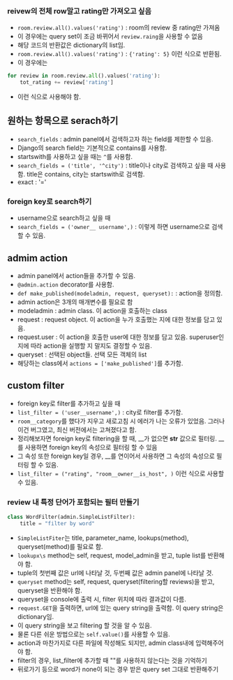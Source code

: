 ### reivew의 전체 row말고 rating만 가져오고 싶음
- `room.review.all().values('rating')` : room의 review 중 rating만 가져옴
- 이 경우에는 query set이 조금 바뀌어서 `review.raing`을 사용할 수 없음
- 해당 코드의 반환값은 dictionary의 list임.
- `room.review.all().values('rating')` : `{'rating': 5}` 이런 식으로 반환됨.
- 이 경우에는
```python
for review in room.review.all().values('rating'):
    tot_rating += review['rating']
```
- 이런 식으로 사용해야 함.

## 원하는 항목으로 serach하기
- `search_fields` : admin panel에서 검색하고자 하는 field를 제한할 수 있음.
- Django의 search field는 기본적으로 contains를 사용함.
- startswith를 사용하고 싶을 때는 `^`를 사용함.
- `search_fields = ('title', '^city')` : title이나 city로 검색하고 싶을 때 사용함. title은 contains, city는 startswith로 검색함.
- exact : '='
### foreign key로 search하기
- username으로 search하고 싶을 때
- `search_fields = ('owner__ username',)` : 이렇게 하면 username으로 검색할 수 있음.

## admim action
- admin panel에서 action들을 추가할 수 있음.
- `@admin.action` decorator를 사용함.
- `def make_published(modeladmin, request, queryset):` : action을 정의함.
- admin action은 3개의 매개변수를 필요로 함
- modeladmin : admin class. 이 action을 호출하는 class
- request : request object. 이 action을 누가 호출했는 지에 대한 정보를 담고 있음.
- request.user : 이 action을 호출한 user에 대한 정보를 담고 있음. superuser인지에 따라 action을 실행할 지 말지도 결정할 수 있음.
- queryset : 선택된 object들. 선택 모든 객체의 list
- 해당하는 class에서 `actions = ['make_published']`를 추가함.

## custom filter
- foreign key로 filter를 추가하고 싶을 때
- `list_filter = ('user__username',)` : city로 filter를 추가함.
- `room__category`를 했다가 지우고 새로고침 시 에러가 나는 오류가 있었음. 그러나 이건 버그였고, 최신 버전에서는 고쳐졌다고 함.
- 정리해보자면 foreign key로 filtering을 할 때, __가 없으면 __str__ 값으로 필터링. __를 사용하면 foreign key의 속성으로 필터링 할 수 있음
- 그 속성 또한 foreign key일 경우, __를 연이어서 사용하면 그 속성의 속성으로 필터링 할 수 있음.
- `list_filter = ("rating", "room__owner__is_host", )` 이런 식으로 사용할 수 있음.
### review 내 특정 단어가 포함되는 필터 만들기
```python
class WordFilter(admin.SimpleListFilter):
    title = "filter by word"

```
- `SimpleListFiter`는 title, parameter_name, lookups(method), queryset(method)를 필요로 함.
- `lookupx\s` method는 self, request, model_admin을 받고, tuple list를 반환해야 함.
- tuple의 첫번째 값은 url에 나타날 것, 두번째 값은 admin panel에 나타날 것.
- `queryset` method는 self, request, queryset(filtering할 reviews)을 받고, queryset을 반환해야 함.
- queryset을 console에 출력 시, filter 위치에 따라 결과값이 다름.
- `request.GET`을 출력하면, url에 있는 query string을 출력함. 이 query string은 dictionary임.
- 이 query string을 보고 filtering 할 것을 알 수 있음.
- 물론 다른 쉬운 방법으로는 `self.value()`를 사용할 수 있음.
- action과 마찬가지로 다른 파일에 작성해도 되지만, admin class내에 입력해주어야 함.
- filter의 경우, list_filter에 추가할 때 ""를 사용하지 않는다는 것을 기억하기
- 뒤로가기 등으로 word가 none이 되는 경우 받은 query set 그대로 반환해주기